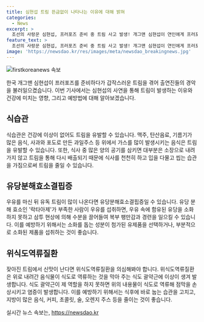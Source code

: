 ```yaml
---
title: 심현섭 트림 뜬금없이 나타나는 이유에 대해 밝혀
categories:
  - News
excerpt: >
  조선의 사랑꾼 심현섭, 프러포즈 준비 중 트림 사고 발생! 개그맨 심현섭이 연인에게 프러포즈하려다 갑작스러운 트림으로 출연진과 시청자들을 놀라게 했다. 작은 행사에서도 자주 발생하는 트림에는 식습관, 유당분해효소결핍증, 위식도역류질환 등이 원인이 될 수 있다. 맥주 및 과일주스, 유제품, 식후 바로 눕는 습관 등을 조절하여 예방하는 것이 중요하다. 이러한 이야기가 사람들의 호기심을 자극하여 관심을 끌 것이다.
feature_text: >
  조선의 사랑꾼 심현섭, 프러포즈 준비 중 트림 사고 발생! 개그맨 심현섭이 연인에게 프러포즈하려다 갑작스러운 트림으로 출연진과 시청자들을 놀라게 했다. 작은 행사에서도 자주 발생하는 트림에는 식습관, 유당분해효소결핍증, 위식도역류질환 등이 원인이 될 수 있다. 맥주 및 과일주스, 유제품, 식후 바로 눕는 습관 등을 조절하여 예방하는 것이 중요하다. 이러한 이야기가 사람들의 호기심을 자극하여 관심을 끌 것이다.
image: 'https://newsdao.kr/res/images/meta/newsdao_breakingnews.jpg'
---
```


<p><img src="https://newsdao.kr/res/images/meta/newsdao_breakingnews.jpg" alt="firstkoreanews 속보" /></p>

<p data-ke-size="size16">한국 개그맨 심현섭이 프러포즈를 준비하다가 갑작스러운 트림을 겪어 출연진들의 경악을 불러일으켰습니다. 이번 기사에서는 심현섭의 사연을 통해 트림이 발생하는 이유와 건강에 미치는 영향, 그리고 예방법에 대해 알아보겠습니다.</p>

<h2 data-ke-size="size26">식습관</h2>

<p data-ke-size="size16">식습관은 건강에 이상이 없어도 트림을 유발할 수 있습니다. 맥주, 탄산음료, 기름기가 많은 음식, 사과와 포도로 만든 과일주스 등 위에서 가스를 많이 발생시키는 음식은 트림을 유발할 수 있습니다. 또한, 식사 중 많은 양의 공기를 삼키면 대부분은 소장으로 내려가지 않고 트림을 통해 다시 배출되기 때문에 식사를 천천히 하고 입을 다물고 씹는 습관을 가짐으로써 트림을 줄일 수 있습니다.</p>

<h2 data-ke-size="size26">유당분해효소결핍증</h2>

<p data-ke-size="size16">우유를 마신 뒤 유독 트림이 많이 나온다면 유당분해효소결핍증일 수 있습니다. 유당 분해 효소인 '락타아제'가 부족한 사람이 우유를 섭취하면, 우유 속에 함유된 유당을 소화하지 못하고 삼투 현상에 의해 수분을 끌어들여 복부 팽만감과 경련을 일으킬 수 있습니다. 이를 예방하기 위해서는 소화를 돕는 성분이 첨가된 유제품을 선택하거나, 부분적으로 소화된 제품을 섭취하는 것이 좋습니다.</p>

<h2 data-ke-size="size26">위식도역류질환</h2>

<p data-ke-size="size16">잦아진 트림에서 신맛이 난다면 위식도역류질환을 의심해봐야 합니다. 위식도역류질환은 위로 내려간 음식물이 식도로 역류하는 것을 막아 주는 식도 괄약근에 이상이 생겨 발생합니다. 식도 괄약근이 제 역할을 하지 못하면 위의 내용물이 식도로 역류해 점막을 손상시키고 염증이 발생합니다. 이를 예방하기 위해서는 식후에 바로 눕는 습관을 고치고, 지방이 많은 음식, 커피, 초콜릿, 술, 오렌지 주스 등을 줄이는 것이 좋습니다.</p>
실시간 뉴스 속보는, <a href="https://newsdao.kr" rel="dofollow">https://newsdao.kr</a>



